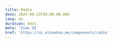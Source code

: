 ```yaml
---
title: Radio
date: 2023-08-23T09:00:00.000
lang: en
duration: 5min
meta: 'View UI'
href: 'https://ui.elonehoo.me/components/radio'
---
```



